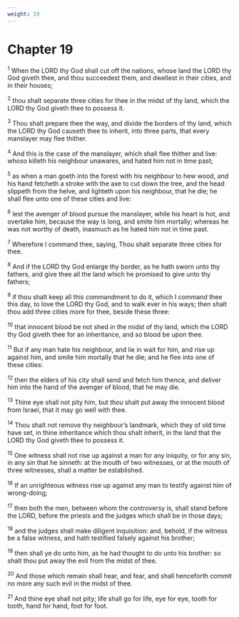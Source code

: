 ```yaml
---
weight: 19
---
```


# Chapter 19

<sup>1</sup> When the LORD thy God shall cut off the nations, whose land the LORD thy God giveth thee, and thou succeedest them, and dwellest in their cities, and in their houses; 

<sup>2</sup> thou shalt separate three cities for thee in the midst of thy land, which the LORD thy God giveth thee to possess it. 

<sup>3</sup> Thou shalt prepare thee the way, and divide the borders of thy land, which the LORD thy God causeth thee to inherit, into three parts, that every manslayer may flee thither. 

<sup>4</sup> And this is the case of the manslayer, which shall flee thither and live: whoso killeth his neighbour unawares, and hated him not in time past; 

<sup>5</sup> as when a man goeth into the forest with his neighbour to hew wood, and his hand fetcheth a stroke with the axe to cut down the tree, and the head slippeth from the helve, and lighteth upon his neighbour, that he die; he shall flee unto one of these cities and live: 

<sup>6</sup> lest the avenger of blood pursue the manslayer, while his heart is hot, and overtake him, because the way is long, and smite him mortally; whereas he was not worthy of death, inasmuch as he hated him not in time past. 

<sup>7</sup> Wherefore I command thee, saying, Thou shalt separate three cities for thee. 

<sup>8</sup> And if the LORD thy God enlarge thy border, as he hath sworn unto thy fathers, and give thee all the land which he promised to give unto thy fathers; 

<sup>9</sup> if thou shalt keep all this commandment to do it, which I command thee this day, to love the LORD thy God, and to walk ever in his ways; then shalt thou add three cities more for thee, beside these three: 

<sup>10</sup> that innocent blood be not shed in the midst of thy land, which the LORD thy God giveth thee for an inheritance, and so blood be upon thee. 

<sup>11</sup> But if any man hate his neighbour, and lie in wait for him, and rise up against him, and smite him mortally that he die; and he flee into one of these cities: 

<sup>12</sup> then the elders of his city shall send and fetch him thence, and deliver him into the hand of the avenger of blood, that he may die. 

<sup>13</sup> Thine eye shall not pity him, but thou shalt put away the innocent blood from Israel, that it may go well with thee. 

<sup>14</sup> Thou shalt not remove thy neighbour’s landmark, which they of old time have set, in thine inheritance which thou shalt inherit, in the land that the LORD thy God giveth thee to possess it. 

<sup>15</sup> One witness shall not rise up against a man for any iniquity, or for any sin, in any sin that he sinneth: at the mouth of two witnesses, or at the mouth of three witnesses, shall a matter be established. 

<sup>16</sup> If an unrighteous witness rise up against any man to testify against him of wrong-doing; 

<sup>17</sup> then both the men, between whom the controversy is, shall stand before the LORD, before the priests and the judges which shall be in those days; 

<sup>18</sup> and the judges shall make diligent inquisition: and, behold, if the witness be a false witness, and hath testified falsely against his brother; 

<sup>19</sup> then shall ye do unto him, as he had thought to do unto his brother: so shalt thou put away the evil from the midst of thee. 

<sup>20</sup> And those which remain shall hear, and fear, and shall henceforth commit no more any such evil in the midst of thee. 

<sup>21</sup> And thine eye shall not pity; life shall go for life, eye for eye, tooth for tooth, hand for hand, foot for foot. 


